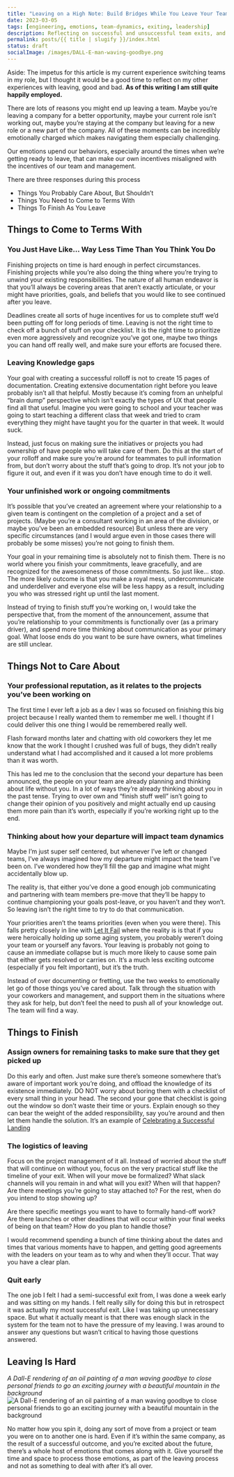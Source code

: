 ```yaml
---
title: "Leaving on a High Note: Build Bridges While You Leave Your Team"
date: 2023-03-05
tags: [engineering, emotions, team-dynamics, exiting, leadership]
description: Reflecting on successful and unsuccessful team exits, and what I learned from them.
permalink: posts/{{ title | slugify }}/index.html
status: draft
socialImage: /images/DALL-E-man-waving-goodbye.png
---
```


Aside: The impetus for this article is my current experience switching teams in my role, but I thought it would be a good time to reflect on my other experiences with leaving, good and bad. **As of this writing I am still quite happily employed.**

There are lots of reasons you might end up leaving a team. Maybe you’re leaving a company for a better opportunity, maybe your current role isn’t working out, maybe you’re staying at the company but leaving for a new role or a new part of the company. All of these moments can be incredibly emotionally charged which makes navigating them especially challenging.

Our emotions upend our behaviors, especially around the times when we’re getting ready to leave, that can make our own incentives misaligned with the incentives of our team and management.

There are three responses during this process

- Things You Probably Care About, But Shouldn’t
- Things You Need to Come to Terms With
- Things To Finish As You Leave

## Things to Come to Terms With

### You Just Have Like… Way Less Time Than You Think You Do

Finishing projects on time is hard enough in perfect circumstances. Finishing projects while you’re also doing the thing where you’re trying to unwind your existing responsibilities. The nature of all human endeavor is that you’ll always be covering areas that aren’t exactly articulate, or your might have priorities, goals, and beliefs that you would like to see continued after you leave.

Deadlines create all sorts of huge incentives for us to complete stuff we’d been putting off for long periods of time. Leaving is not the right time to check off a bunch of stuff on your checklist. It is the right time to prioritize even more aggressively and recognize you’ve got one, maybe two things you can hand off really well, and make sure your efforts are focused there.

### Leaving Knowledge gaps

Your goal with creating a successful rolloff is not to create 15 pages of documentation. Creating extensive documentation right before you leave probably isn’t all that helpful. Mostly because it’s coming from an unhelpful “brain dump” perspective which isn’t exactly the types of UX that people find all that useful. Imagine you were going to school and your teacher was going to start teaching a different class that week and tried to cram everything they might have taught you for the quarter in that week. It would suck.

Instead, just focus on making sure the initiatives or projects you had ownership of have people who will take care of them. Do this at the start of your rolloff and make sure you’re around for teammates to pull information from, but don’t worry about the stuff that’s going to drop. It’s not your job to figure it out, and even if it was you don’t have enough time to do it well.

### Your unfinished work or ongoing commitments

It’s possible that you’ve created an agreement where your relationship to a given team is contingent on the completion of a project and a set of projects. (Maybe you’re a consultant working in an area of the division, or maybe you’ve been an embedded resource) But unless there are very specific circumstances (and I would argue even in those cases there will probably be some misses) you’re not going to finish them.

Your goal in your remaining time is absolutely not to finish them. There is no world where you finish your commitments, leave gracefully, and are recognized for the awesomeness of those commitments. So just like… stop. The more likely outcome is that you make a royal mess, undercommunicate and underdeliver and everyone else will be less happy as a result, including you who was stressed right up until the last moment.

Instead of trying to finish stuff you’re working on, I would take the perspective that, from the moment of the announcement, assume that you’re relationship to your commitments is functionally over (as a primary driver), and spend more time thinking about communication as your primary goal. What loose ends do you want to be sure have owners, what timelines are still unclear.

## Things Not to Care About

### Your professional reputation, as it relates to the projects you’ve been working on

The first time I ever left a job as a dev I was so focused on finishing this big project because I really wanted them to remember me well. I thought if I could deliver this one thing I would be remembered really well.

Flash forward months later and chatting with old coworkers they let me know that the work I thought I crushed was full of bugs, they didn’t really understand what I had accomplished and it caused a lot more problems than it was worth.

This has led me to the conclusion that the second your departure has been announced, the people on your team are already planning and thinking about life without you. In a lot of ways they’re already thinking about you in the past tense. Trying to over own and “finish stuff well” isn’t going to change their opinion of you positively and might actually end up causing them more pain than it’s worth, especially if you’re working right up to the end.

### Thinking about how your departure will impact team dynamics

Maybe I’m just super self centered, but whenever I’ve left or changed teams, I’ve always imagined how my departure might impact the team I’ve been on. I’ve wondered how they’ll fill the gap and imagine what might accidentally blow up.

The reality is, that either you’ve done a good enough job communicating and partnering with team members pre-move that they’ll be happy to continue championing your goals post-leave, or you haven’t and they won’t. So leaving isn’t the right time to try to do that communication.

Your priorities aren’t the teams priorities (even when you were there). This falls pretty closely in line with [Let It Fail](https://www.maxcountryman.com/articles/let-it-fail) where the reality is is that if you were heroically holding up some aging system, you probably weren’t doing your team or yourself any favors. Your leaving is probably not going to cause an immediate collapse but is much more likely to cause some pain that either gets resolved or carries on. It’s a much less exciting outcome (especially if you felt important), but it’s the truth.

Instead of over documenting or fretting, use the two weeks to emotionally let go of those things you’ve cared about. Talk through the situation with your coworkers and management, and support them in the situations where they ask for help, but don’t feel the need to push all of your knowledge out. The team will find a way.

## Things to Finish

### Assign owners for remaining tasks to make sure that they get picked up

Do this early and often. Just make sure there’s someone somewhere that’s aware of important work you’re doing, and offload the knowledge of its existence immediately. DO NOT worry about boring them with a checklist of every small thing in your head. The second your gone that checklist is going out the window so don’t waste their time or yours. Explain enough so they can bear the weight of the added responsibility, say you’re around and then let them handle the solution. It’s an example of [Celebrating a Successful Landing](https://www.urback.net/posts/a-deeply-incomplete-review-of-the-staff-engineer-s-path/)

### The logistics of leaving

Focus on the project management of it all. Instead of worried about the stuff that will continue on without you, focus on the very practical stuff like the timeline of your exit. When will your move be formalized? What slack channels will you remain in and what will you exit? When will that happen? Are there meetings you’re going to stay attached to? For the rest, when do you intend to stop showing up?

Are there specific meetings you want to have to formally hand-off work? Are there launches or other deadlines that will occur within your final weeks of being on that team? How do you plan to handle those?

I would recommend spending a bunch of time thinking about the dates and times that various moments have to happen, and getting good agreements with the leaders on your team as to why and when they’ll occur. That way you have a clear plan.

### Quit early

The one job I felt I had a semi-successful exit from, I was done a week early and was sitting on my hands. I felt really silly for doing this but in retrospect it was actually my most successful exit. Like I was taking up unnecessary space. But what it actually meant is that there was enough slack in the system for the team not to have the pressure of my leaving. I was around to answer any questions but wasn’t critical to having those questions answered.

## Leaving Is Hard

_A Dall-E rendering of an oil painting of a man waving goodbye to close personal friends to go an exciting journey with a beautiful mountain in the background_
![A Dall-E rendering of an oil painting of a man waving goodbye to close personal friends to go an exciting journey with a beautiful mountain in the background](/images/DALL-E-man-waving-goodbye.png)

No matter how you spin it, doing any sort of move from a project or team you were on to another one is hard. Even if it’s within the same company, as the result of a successful outcome, and you’re excited about the future, there’s a whole host of emotions that comes along with it. Give yourself the time and space to process those emotions, as part of the leaving process and not as something to deal with after it’s all over.
